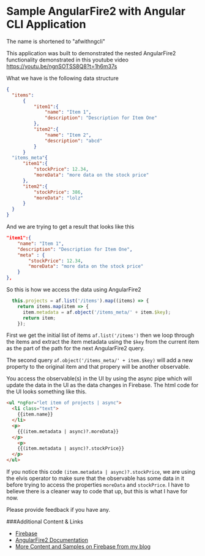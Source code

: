 # Sample AngularFire2 with Angular CLI Application
The name is shortened to "afwithngcli"

This application was built to demonstrated the nested AngularFire2 functionality demonstrated in this youtube video https://youtu.be/ngnSOTSS8Q8?t=1h6m37s

What we have is the following data structure

```json
{
  "items":
      {
          "item1":{
              "name": "Item 1",
              "description": "Description for Item One"
          },
          "item2":{
              "name": "Item 2",
              "description": "abcd"
          }
      }
  "items_meta"{
      "item1":{
          "stockPrice": 12.34,
          "moreData": "more data on the stock price"
      },
      "item2":{
          "stockPrice": 386,
          "moreData": "lolz"
      }
  }
}
```

And we are trying to get a result that looks like this

```json
"item1":{
    "name": "Item 1",
    "description": "Description for Item One",
    "meta" : {
        "stockPrice": 12.34,
        "moreData": "more data on the stock price"      
    }
},
```
So this is how we access the data using AngularFire2
```Javascript
  this.projects = af.list('/items').map((items) => {
    return items.map(item => {
      item.metadata = af.object('/items_meta/' + item.$key);
      return item;
    });
```
First we get the initial list of items `af.list('/items')` then we loop through the items and extract the item metadata using the `$key` from
the current item as the part of the path for the next AngularFire2 query.

The second query `af.object('/items_meta/' + item.$key)` will add a new property to the original item and that propery will be another observable.

You access the observable(s) in the UI by using the async pipe which will update the data in the UI as the data changes in Firebase. The html 
code for the UI looks something like this.

```html
<ul *ngFor="let item of projects | async">
  <li class="text">
    {{item.name}}
  </li>
  <p>
    {{(item.metadata | async)?.moreData}}
  </p>
    <p>
    {{(item.metadata | async)?.stockPrice}}
  </p>
</ul>
```
If you notice this code `(item.metadata | async)?.stockPrice`, we are using the elvis operator to make sure that the observable has some data in it before trying to access the properties `moreData` and `stockPrice`. I have to believe there is a cleaner way to code that up, but this is what I have for now. 

Please provide feedback if you have any.

###Additional Content & Links
- [Firebase](https://www.firebase.com)
- [AngularFire2 Documentation](https://angularfire2.com/api/)
- [More Content and Samples on Firebase from my blog](http://www.clearlyinnovative.com/?s=firebase)
